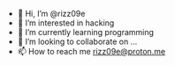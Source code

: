 - 👋 Hi, I’m @rizz09e
- 👀 I’m interested in hacking
- 🌱 I’m currently learning programming
- 💞️ I’m looking to collaborate on ...
- 📫 How to reach me rizz09e@proton.me

<!---
rizz09e/rizz09e is a ✨ special ✨ repository because its `README.md` (this file) appears on your GitHub profile.
You can click the Preview link to take a look at your changes.
--->
